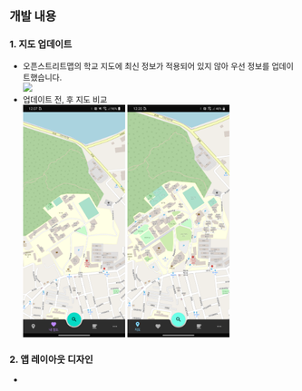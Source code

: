## 개발 내용

### 1. 지도 업데이트
* 오픈스트리트맵의 학교 지도에 최신 정보가 적용되어 있지 않아 우선 정보를 업데이트했습니다.
<br><img src="/res/dev/img_01.png" width="720px"/>
* 업데이트 전, 후 지도 비교
<br><img src="/res/dev/img_02.png" width="180px"/> <img src="/res/dev/img_03.png" width="180px"/>

### 2. 앱 레이아웃 디자인
* 

